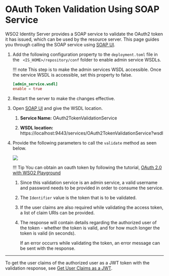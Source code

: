 # OAuth Token Validation Using SOAP Service

WSO2 Identity Server provides a SOAP service to validate the OAuth2 token it has issued, which can be used by the resource server. This
page guides you through calling the SOAP service using [SOAP UI]({{base_path}}/https://www.soapui.org/downloads/latest-release.html).

1.  Add the following configuration property to the `deployment.toml` file in the ` <IS_HOME>/repository/conf` folder to enable admin service WSDLs.

    !!! note 
        This step is to make the admin services WSDL accessible. Once the service WSDL is accessible, set this property to false.


    ``` toml
    [admin_service.wsdl] 
    enable = true
    ```

2.  Restart the server to make the changes effective.

3.  Open [SOAP UI]({{base_path}}/https://www.soapui.org/downloads/latest-release.html) and give the WSDL location.

    1.  **Service Name:** OAuth2TokenValidationService

    2.  **WSDL location:** https://localhost:9443/services/OAuth2TokenValidationService?wsdl

4.  Provide the following parameters to call the `validate` method as seen
    below. 

    <img name='oauth-token-validation-request' src='{{base_path}}/assets/img/guides/oauth-token-validation-request.png' class='img-zoomable'/>

    !!! Tip 
        You can obtain an oauth token by following the tutorial,
        [OAuth 2.0 with WSO2 Playground](insertlink)
        
    1.  Since this validation service is an admin service, a valid username and password needs to be provided in order to consume the
        service.

    2.  The `Identifier` value is the token that is to be validated.

    3.  If the user claims are also required while validating the access token, a list of claim URIs can be provided.

    4.  The response will contain details regarding the authorized user of the token - whether the token is valid, and for how much longer the token is valid (in seconds).
    
        If an error occurrs while validating the token, an error message can be sent with the response.

----

To get the user claims of the authorized user as a JWT token with the validation response, see [Get User Claims as a JWT]({{base_path}}/get-user-claims-as-a-jwt).

